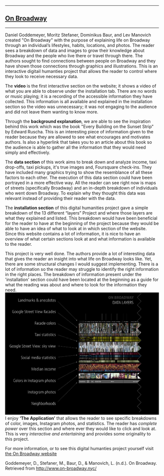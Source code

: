 ---
## [On Broadway](http://www.on-broadway.nyc/) ##
 ---
 Daniel Goddemeyer, Moritz Stefaner, Dominikus Baur, and Lev Manovich created "On Broadway" with the purpose of explaining life on Broadway through an individual’s lifestyles, habits, locations, and photos. The reader sees a breakdown of data and images to grow their knowledge about Broadway and the people who live there or travel through there. The authors sought to find connections between people on Broadway and they have shown those connections through graphics and illustrations. This is an interactive digitail humanties project that allows the reader to control where they look to receive necessary data. 
 
 The **video** is the first interactive section on the website; it shows a video of what you are able to observe under the installation tab. There are no words or music playing; it is a recording of the accessible information they have collected. This information is all available and explained in the installation section so the video was unnecessary; it was not engaging to the audience and did not leave them wanting to know more.  
 
 Through the **background explanation**, we are able to see the inspiration behind this work which was the book "Every Building on the Sunset Strip" by Edward Ruscha. This is an interesting piece of information given to the reader because they are allowed to see what encourages and motivates authors. Is also a hyperlink that takes you to an article about this book so the audience is able to gather all the information that they would need simply and effectively. 
 
 The **data section** of this work aims to break down and analyze income, taxi drop-offs, taxi pickups, it's true images and, Foursquare check-ins. They have included many graphics trying to show the resemblance of all these factors to each other. The execution of this data section could have been portrayed in a more effective way. All the reader can see right now is maps of streets (specifically Broadway) and an in-depth breakdown of individuals who went down Broadway. To explain why they thought this data was relevant instead of providing their reader with the data. 
 
 The **installation section** of this digital humanities project gave a simple breakdown of the 13 different “layers” Project and where those layers are what they explained and listed. This breakdown would have been beneficial for the reader to have at the beginning of the project because they would be able to have an idea of what to look at in which section of the website. Since this website contains a lot of information, it is nice to have an overview of what certain sections look at and what information is available to the reader. 
 
 This project is very well done. The authors provide a lot of interesting data that gives the reader an insight into what life on Broadway looks like. Yet, there are some structural changes I would suggest implementing. There is a lot of information so the reader may struggle to identify the right information in the right places. The breakdown of information present under the 'installation' section could have been located at the beginning as a guide for what the reading was about and where to look for the information they need. ![Section Breakdown](https://github.com/hannahfulk/hannah/blob/master/images/SectionBreakdown.JPG) I enjoy **‘The Application’** that allows the reader to see specific breakdowns of color, images, Instagram photos, and statistics. The reader has _complete power_ over this section and where ever they would like to click and look at. This is very _interactive and entertaining_ and provides some originality to this project. 
 
 For more information, or to see this digital humanties project yourself visit [the On Broadway website](http://www.on-broadway.nyc/)
 
Goddemeyer, D., Stefaner, M., Baur, D., & Manovich, L. (n.d.). On Broadway. Retrieved from http://www.on-broadway.nyc/
